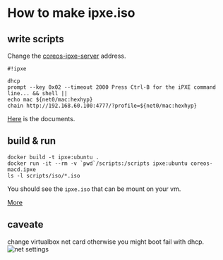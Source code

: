 # How to make ipxe.iso

## write scripts

Change the [coreos-ipxe-server](scripts/coreos-macd.ipxe) address.

```
#!ipxe

dhcp
prompt --key 0x02 --timeout 2000 Press Ctrl-B for the iPXE command line... && shell ||
echo mac ${net0/mac:hexhyp}
chain http://192.168.60.100:4777/?profile=${net0/mac:hexhyp}
```
[Here](http://ipxe.org/scripting) is the documents.

## build & run

```
docker build -t ipxe:ubuntu .
docker run -it --rm -v `pwd`/scripts:/scripts ipxe:ubuntu coreos-macd.ipxe
ls -l scripts/iso/*.iso
```

You should see the `ipxe.iso` that can be mount on your vm.

[More](http://ipxe.org/download)

## caveate
change virtualbox net card otherwise you might boot fail with dhcp.
![net settings](https://www.thefanclub.co.za/sites/default/files/images/Ubuntu-ThinClient32bit-Settings_017b.png)
